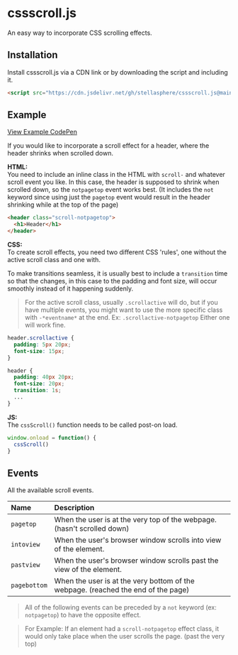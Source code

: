 
# cssscroll.js

An easy way to incorporate CSS scrolling effects.

## Installation

Install cssscroll.js via a CDN link or by downloading the script and including it.

```html
<script src="https://cdn.jsdelivr.net/gh/stellasphere/cssscroll.js@main/script.js"></script>
```
    
## Example
[View Example CodePen](https://codepen.io/stellasphere/pen/NWYdxjL)

If you would like to incorporate a scroll effect for a header, where the header shrinks when scrolled down.

**HTML:**  
You need to include an inline class in the HTML with `scroll-` and whatever scroll event you like.
In this case, the header is supposed to shrink when scrolled down, so the `notpagetop` event works best.
(It includes the `not` keyword since using just the `pagetop` event would result in the header shrinking while at the top of the page) 
```html
<header class="scroll-notpagetop">
  <h1>Header</h1>
</header>
```
**CSS:**  
To create scroll effects, you need two different CSS 'rules', one without the active scroll class and one with. 

To make transitions seamless, it is usually best to include a `transition` time so that the changes, in this case to the padding and font size, will occur smoothly instead of it happening suddenly.


> For the active scroll class, usually `.scrollactive` will do, but if you have multiple events, you might want to use the more specific class with `-*eventname*` at the end. Ex: `.scrollactive-notpagetop` Either one will work fine. 
```css
header.scrollactive {
  padding: 5px 20px;
  font-size: 15px;
}

header {
  padding: 40px 20px;
  font-size: 20px;
  transition: 1s;
  ...
}
```
**JS:**  
The `cssScroll()` function needs to be called post-on load. 
```js
window.onload = function() {
  cssScroll()
}
```
## Events

All the available scroll events.

| Name | Description                |
| :-------- | :------------------------- |
| `pagetop` | When the user is at the very top of the webpage. (hasn't scrolled down) |
| `intoview` | When the user's browser window scrolls into view of the element. |
| `pastview` | When the user's browser window scrolls past the view of the element. |
| `pagebottom` | When the user is at the very bottom of the webpage. (reached the end of the page) |

> All of the following events can be preceded by a `not` keyword (ex: `notpagetop`) to have the opposite effect.

> For Example: If an element had a `scroll-notpagetop` effect class, it would only take place when the user scrolls the page. (past the very top)